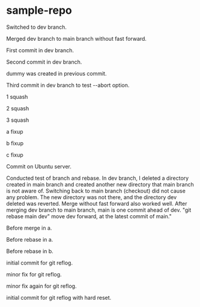 # sample-repo
Switched to dev branch.

Merged dev branch to main branch without fast forward.

First commit in dev branch.

Second commit in dev branch.

dummy was created in previous commit.

Third commit in dev branch to test --abort option.

1 squash

2 squash

3 squash

a fixup

b fixup

c fixup

Commit on Ubuntu server.

Conducted test of branch and rebase.  In dev branch, I deleted a directory created in main branch and created another new directory that main branch is not aware of.  Switching back to main branch (checkout) did not cause any problem.  The new directory was not there, and the directory dev deleted was reverted.  Merge without fast forward also worked well.  After merging dev branch to main branch, main is one commit ahead of dev.  "git rebase main dev" move dev forward, at the latest commit of main."

Before merge in a.

Before rebase in a.

Before rebase in b.

initial commit for git reflog.

minor fix for git reflog.

minor fix again for git reflog.

initial commit for git reflog with hard reset.
